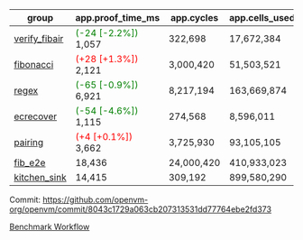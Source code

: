| group | app.proof_time_ms | app.cycles | app.cells_used | leaf.proof_time_ms | leaf.cycles | leaf.cells_used |
| -- | -- | -- | -- | -- | -- | -- |
| [verify_fibair](https://github.com/openvm-org/openvm/blob/benchmark-results/benchmarks-pr/1911/verify_fibair-8043c1729a063cb207313531dd77764ebe2fd373.md) |<span style='color: green'>(-24 [-2.2%])</span> 1,057 |  322,698 |  17,672,384 |- | - | - |
| [fibonacci](https://github.com/openvm-org/openvm/blob/benchmark-results/benchmarks-pr/1911/fibonacci-8043c1729a063cb207313531dd77764ebe2fd373.md) |<span style='color: red'>(+28 [+1.3%])</span> 2,121 |  3,000,420 |  51,503,521 | 3,008 |  1,247,963 |  70,624,852 |
| [regex](https://github.com/openvm-org/openvm/blob/benchmark-results/benchmarks-pr/1911/regex-8043c1729a063cb207313531dd77764ebe2fd373.md) |<span style='color: green'>(-65 [-0.9%])</span> 6,921 |  8,217,194 |  163,669,874 | 8,974 |  3,326,661 |  234,118,564 |
| [ecrecover](https://github.com/openvm-org/openvm/blob/benchmark-results/benchmarks-pr/1911/ecrecover-8043c1729a063cb207313531dd77764ebe2fd373.md) |<span style='color: green'>(-54 [-4.6%])</span> 1,115 |  274,568 |  8,596,011 | 9,840 |  2,934,901 |  246,667,372 |
| [pairing](https://github.com/openvm-org/openvm/blob/benchmark-results/benchmarks-pr/1911/pairing-8043c1729a063cb207313531dd77764ebe2fd373.md) |<span style='color: red'>(+4 [+0.1%])</span> 3,662 |  3,725,930 |  93,105,105 | 4,388 |  2,010,451 |  138,831,349 |
| [fib_e2e](https://github.com/openvm-org/openvm/blob/benchmark-results/benchmarks-pr/1911/fib_e2e-8043c1729a063cb207313531dd77764ebe2fd373.md) | 18,436 |  24,000,420 |  410,933,023 | 16,165 |  7,462,622 |  435,495,687 |
| [kitchen_sink](https://github.com/openvm-org/openvm/blob/benchmark-results/benchmarks-pr/1911/kitchen_sink-8043c1729a063cb207313531dd77764ebe2fd373.md) | 14,415 |  309,192 |  899,580,290 | 22,381 |  7,952,441 |  748,993,614 |


Commit: https://github.com/openvm-org/openvm/commit/8043c1729a063cb207313531dd77764ebe2fd373

[Benchmark Workflow](https://github.com/openvm-org/openvm/actions/runs/16576976411)

